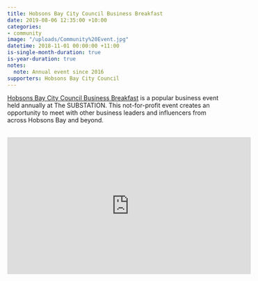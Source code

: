 ```yaml
---
title: Hobsons Bay City Council Business Breakfast
date: 2019-08-06 12:35:00 +10:00
categories:
- community
image: "/uploads/Community%20Event.jpg"
datetime: 2018-11-01 00:00:00 +11:00
is-single-month-duration: true
is-year-duration: true
notes:
  note: Annual event since 2016
supporters: Hobsons Bay City Council
---
```


[Hobsons Bay City Council Business Breakfast](https://www.youtube.com/watch?v=HpoyDqB99Wo) is a popular business event held annually at The SUBSTATION. This not-for-profit event creates an opportunity to meet with other business leaders and influencers from across Hobsons Bay and beyond.

<br>
<iframe width="560" height="315" src="https://www.youtube.com/embed/HpoyDqB99Wo" frameborder="0" allow="accelerometer; autoplay; encrypted-media; gyroscope; picture-in-picture" allowfullscreen></iframe>